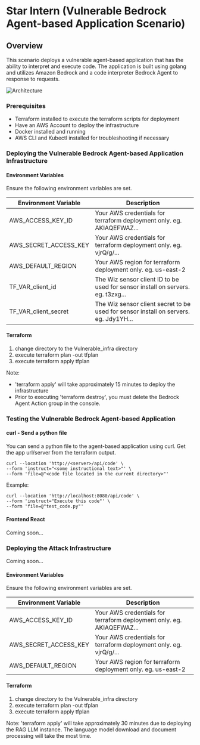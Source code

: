 # Star Intern (Vulnerable Bedrock Agent-based Application Scenario)

## Overview
This scenario deploys a vulnerable agent-based application that has the ability to interpret and execute code.
The application is built using golang and utilizes Amazon Bedrock and a code interpreter Bedrock Agent to response to requests.

![Architecture](https://raw.githubusercontent.com/jefferyfry/star-intern/refs/heads/main/images/rag-llm-app.png)

### Prerequisites

* Terraform installed to execute the terraform scripts for deployment
* Have an AWS Account to deploy the infrastructure
* Docker installed and running
* AWS CLI and Kubectl installed for troubleshooting if necessary

### Deploying the Vulnerable Bedrock Agent-based Application Infrastructure

#### Environment Variables
Ensure the following environment variables are set.

| Environment Variable           | Description                                                                              |
|--------------------------------|------------------------------------------------------------------------------------------|
| AWS_ACCESS_KEY_ID              | Your AWS credentials for terraform deployment only. eg. AKIAQEFWAZ...                    |
| AWS_SECRET_ACCESS_KEY          | Your AWS credentials for terraform deployment only. eg. vjrQ/g/...                       |
| AWS_DEFAULT_REGION             | Your AWS region for terraform deployment only. eg. us-east-2                             |
| TF_VAR_client_id               | The Wiz sensor client ID to be used for sensor install on servers. eg. t3zxg...          |
| TF_VAR_client_secret           | The Wiz sensor client secret to be used for sensor install on servers. eg. Jdy1YH...     |

#### Terraform

1. change directory to the Vulnerable_infra directory
2. execute terraform plan -out tfplan
3. execute terraform apply tfplan

Note: 
* 'terraform apply' will take approximately 15 minutes to deploy the infrastructure
* Prior to executing 'terraform destroy', you must delete the Bedrock Agent Action group in the console.

### Testing the Vulnerable Bedrock Agent-based Application

#### curl - Send a python file

You can send a python file to the agent-based application using curl. Get the app url/server from the terraform output.

```
curl --location 'http://<server>/api/code' \
--form 'instruct="<some instructional text>"' \
--form 'file=@"<code file located in the current directory>"'
```

Example:
```
curl --location 'http://localhost:8080/api/code' \
--form 'instruct="Execute this code"' \
--form 'file=@"test_code.py"'
```

#### Frontend React

Coming soon...

### Deploying the Attack Infrastructure

Coming soon...

#### Environment Variables
Ensure the following environment variables are set.

| Environment Variable           | Description                                                                              |
|--------------------------------|------------------------------------------------------------------------------------------|
| AWS_ACCESS_KEY_ID              | Your AWS credentials for terraform deployment only. eg. AKIAQEFWAZ...                    |
| AWS_SECRET_ACCESS_KEY          | Your AWS credentials for terraform deployment only. eg. vjrQ/g/...                       |
| AWS_DEFAULT_REGION             | Your AWS region for terraform deployment only. eg. us-east-2                             |

#### Terraform

1. change directory to the Vulnerable_infra directory
2. execute terraform plan -out tfplan
3. execute terraform apply tfplan

Note: 'terraform apply' will take approximately 30 minutes due to deploying the RAG LLM instance.
The language model download and document processing will take the most time.
